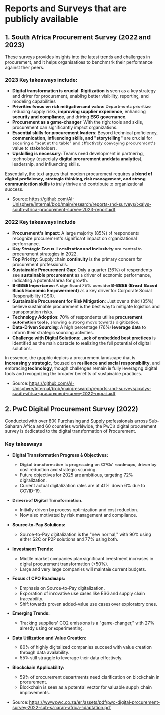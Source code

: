 # Reports and Surveys that are publicly available

## 1. South Africa Procurement Survey (2022 and 2023)
These surveys provides insights into the latest trends and challenges in procurement, and it helps organisations to benchmark their performance against their peers.

### 2023 Key takeaways include:

- **Digital transformation is crucial**: **Digitization** is seen as a key strategy and driver for procurement, enabling better visibility, reporting, and modeling capabilities.
- **Priorities focus on risk mitigation and value**: Departments prioritize reducing supply risks, **improving supplier experience**, enhancing **security and compliance**, and driving **ESG governance**.
- **Procurement as a game-changer**: With the right tools and skills, procurement can significantly impact organizations.
- **Essential skills for procurement leaders**: Beyond technical proficiency, **communication, influencing skills, and "storytelling"** are crucial for securing a "seat at the table" and effectively conveying procurement's value to stakeholders.
- **Upskilling is necessary**: Teams need development in partnering, technology (especially **digital procurement and data analytics**), leadership, and influencing skills.

Essentially, the text argues that modern procurement requires a **blend of digital proficiency, strategic thinking, risk management, and strong communication skills** to truly thrive and contribute to organizational success.

- Source: https://github.com/AI-Unisphere/Internal/blob/main/research/reports-and-surveys/oxalys-south-africa-procurement-survey-2023-report.pdf

### 2022 Key takeaways include

- **Procurement's Impact**: A large majority (85%) of respondents recognize procurement's significant impact on organizational performance.
- **Key Strategic Focus**: **Localization and inclusivity** are central to procurement strategies in 2022.
- **Top Priority**: Supply chain **continuity** is the primary concern for procurement professionals.
- **Sustainable Procurement Gap**: Only a quarter (26%) of respondents see **sustainable procurement** as a driver of economic performance, indicating a potential area for growth.
- **B-BBEE Importance**: A significant 75% consider **B-BBEE (Broad-Based Black Economic Empowerment)** as a key driver for Corporate Social Responsibility (CSR).
- **Sustainable Procurement for Risk Mitigation**: Just over a third (35%) believe sustainable procurement is the best way to mitigate logistics and transportation risks.
- **Technology Adoption**: 70% of respondents utilize **procurement automation tools**, showing a strong move towards digitization.
- **Data-Driven Sourcing**: A high percentage (76%) **leverage data** to inform their strategic sourcing activities.
- **Challenge with Digital Solutions**: **Lack of embedded best practices** is identified as the main obstacle to realizing the full potential of digital solutions.

In essence, the graphic depicts a procurement landscape that is **increasingly strategic**, focused on **resilience and social responsibility**, and embracing **technology**, though challenges remain in fully leveraging digital tools and recognizing the broader benefits of sustainable practices.

- Source: https://github.com/AI-Unisphere/Internal/blob/main/research/reports-and-surveys/oxalys-south-africa-procurement-survey-2022-report.pdf

## 2. PwC Digital Procurement Survey (2022)
Conducted with over 800 Purchasing and Supply professionals across Sub-Saharan Africa and 60 countries worldwide, the PwC’s digital procurement survey is dedicated to the digital transformation of Procurement.

### Key takeaways
* **Digital Transformation Progress & Objectives:**
    * Digital transformation is progressing on CPOs' roadmaps, driven by cost reduction and strategic sourcing.
    * Future objectives for 2025 are ambitious, targeting 72% digitalization.
    * Current actual digitalization rates are at 41%, down 6% due to COVID-19.

* **Drivers of Digital Transformation:**
    * Initially driven by process optimization and cost reduction.
    * Now also motivated by risk management and compliance.

* **Source-to-Pay Solutions:**
    * Source-to-Pay digitalization is the "new normal," with 90% using either S2C or P2P solutions and 77% using both.

* **Investment Trends:**
    * Middle market companies plan significant investment increases in digital procurement transformation (+50%).
    * Large and very large companies will maintain current budgets.

* **Focus of CPO Roadmaps:**
    * Emphasis on Source-to-Pay digitalization.
    * Exploration of innovative use cases like ESG and supply chain traceability.
    * Shift towards proven added-value use cases over exploratory ones.

* **Emerging Trends:**
    * Tracking suppliers' CO2 emissions is a "game-changer," with 27% already using or experimenting.

* **Data Utilization and Value Creation:**
    * 80% of highly digitalized companies succeed with value creation through data availability.
    * 55% still struggle to leverage their data effectively.

* **Blockchain Applicability:**
    * 59% of procurement departments need clarification on blockchain in procurement.
    * Blockchain is seen as a potential vector for valuable supply chain improvements.
- Source: https://www.pwc.co.za/en/assets/pdf/pwc-digital-procurement-survey-2022-sub-saharan-africa-adaptation.pdf
